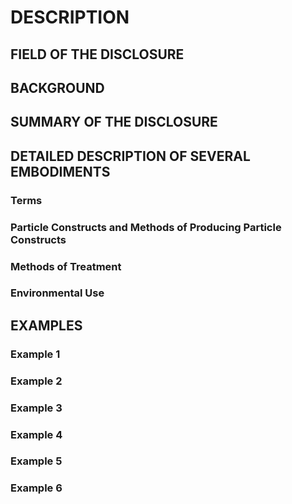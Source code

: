 # DESCRIPTION

## FIELD OF THE DISCLOSURE

## BACKGROUND

## SUMMARY OF THE DISCLOSURE

## DETAILED DESCRIPTION OF SEVERAL EMBODIMENTS

### Terms

### Particle Constructs and Methods of Producing Particle Constructs

### Methods of Treatment

### Environmental Use

## EXAMPLES

### Example 1

### Example 2

### Example 3

### Example 4

### Example 5

### Example 6

